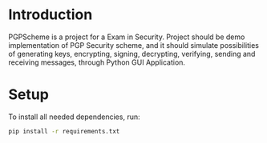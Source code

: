 # Introduction

PGPScheme is a project for a Exam in Security. Project should be demo implementation of PGP Security scheme,  and it should simulate possibilities of generating keys, encrypting, signing, decrypting, verifying, sending and receiving messages, through Python GUI Application.

# Setup

To install all needed dependencies, run:  
```bash
pip install -r requirements.txt
```

